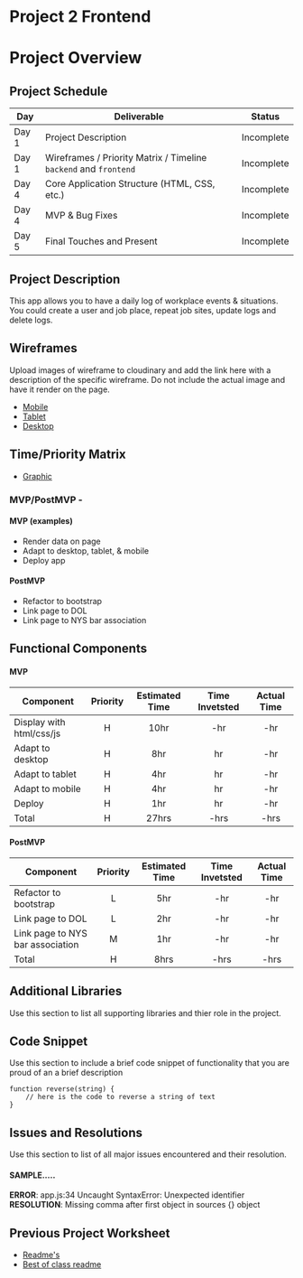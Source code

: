 # Project 2 Frontend

# Project Overview


## Project Schedule

|  Day | Deliverable | Status
|---|---| ---|
|Day 1| Project Description | Incomplete
|Day 1| Wireframes / Priority Matrix / Timeline `backend` and `frontend`| Incomplete
|Day 4| Core Application Structure (HTML, CSS, etc.) | Incomplete
|Day 4| MVP & Bug Fixes | Incomplete
|Day 5| Final Touches and Present | Incomplete

## Project Description

This app allows you to have a daily log of workplace events & situations. You could create a user and job place, repeat job sites, update logs and delete logs.


## Wireframes

Upload images of wireframe to cloudinary and add the link here with a description of the specific wireframe. Do not include the actual image and have it render on the page.  

- [Mobile](https://res.cloudinary.com/dlcjnygpy/image/upload/v1596210076/Project-01/20200731_113109_en5mso.jpg)
- [Tablet](https://res.cloudinary.com/dlcjnygpy/image/upload/v1596210072/Project-01/20200731_113105_o8bsdz.jpg)
- [Desktop](https://res.cloudinary.com/dlcjnygpy/image/upload/v1596210063/Project-01/20200731_113056_nbyf2s.jpg)



## Time/Priority Matrix 

- [Graphic](https://res.cloudinary.com/dlcjnygpy/image/upload/v1596192523/0_e0clgi.jpg)

### MVP/PostMVP - 

#### MVP (examples)

- Render data on page
- Adapt to desktop, tablet, & mobile
- Deploy app

#### PostMVP 

- Refactor to bootstrap
- Link page to DOL
- Link page to NYS bar association 

## Functional Components



#### MVP
| Component | Priority | Estimated Time | Time Invetsted | Actual Time |
| --- | :---: |  :---: | :---: | :---: |
| Display with html/css/js | H | 10hr | -hr | -hr|
| Adapt to desktop | H | 8hr | hr | -hr|
| Adapt to tablet | H | 4hr | hr | -hr|
| Adapt to mobile | H | 4hr | hr | -hr|
| Deploy | H | 1hr | hr | -hr|
| Total | H | 27hrs| -hrs | -hrs |

#### PostMVP
| Component | Priority | Estimated Time | Time Invetsted | Actual Time |
| --- | :---: |  :---: | :---: | :---: |
| Refactor to bootstrap | L | 5hr | -hr | -hr|
| Link page to DOL | L | 2hr | -hr | -hr|
| Link page to NYS bar association | M | 1hr | -hr | -hr|
| Total | H | 8hrs| -hrs | -hrs |

## Additional Libraries
 Use this section to list all supporting libraries and thier role in the project. 

## Code Snippet

Use this section to include a brief code snippet of functionality that you are proud of an a brief description  

```
function reverse(string) {
	// here is the code to reverse a string of text
}
```

## Issues and Resolutions
 Use this section to list of all major issues encountered and their resolution.

#### SAMPLE.....
**ERROR**: app.js:34 Uncaught SyntaxError: Unexpected identifier                                
**RESOLUTION**: Missing comma after first object in sources {} object

## Previous Project Worksheet
 - [Readme's](https://github.com/jkeohan/fewd-class-repo/tree/master/final-project-worksheet/project-worksheet-examples)
 - [Best of class readme](https://github.com/jkeohan/fewd-class-repo/blob/master/final-project-worksheet/project-worksheet-examples/portfolio-gracie.md)
